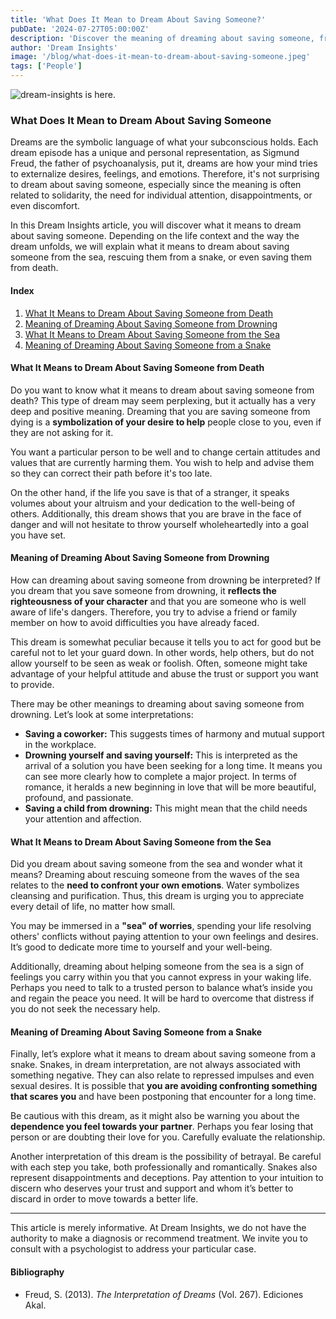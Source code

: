 ```yaml
---
title: 'What Does It Mean to Dream About Saving Someone?'
pubDate: '2024-07-27T05:00:00Z'
description: 'Discover the meaning of dreaming about saving someone, from saving them from death to rescuing them from a snake.'
author: 'Dream Insights'
image: '/blog/what-does-it-mean-to-dream-about-saving-someone.jpeg'
tags: ['People']
---
```


![dream-insights is here.](/blog/what-does-it-mean-to-dream-about-saving-someone.jpeg)

### What Does It Mean to Dream About Saving Someone

Dreams are the symbolic language of what your subconscious holds. Each dream episode has a unique and personal representation, as Sigmund Freud, the father of psychoanalysis, put it, dreams are how your mind tries to externalize desires, feelings, and emotions. Therefore, it's not surprising to dream about saving someone, especially since the meaning is often related to solidarity, the need for individual attention, disappointments, or even discomfort.

In this Dream Insights article, you will discover what it means to dream about saving someone. Depending on the life context and the way the dream unfolds, we will explain what it means to dream about saving someone from the sea, rescuing them from a snake, or even saving them from death.

#### Index

1. [What It Means to Dream About Saving Someone from Death](#what-it-means-to-dream-about-saving-someone-from-death)
2. [Meaning of Dreaming About Saving Someone from Drowning](#meaning-of-dreaming-about-saving-someone-from-drowning)
3. [What It Means to Dream About Saving Someone from the Sea](#what-it-means-to-dream-about-saving-someone-from-the-sea)
4. [Meaning of Dreaming About Saving Someone from a Snake](#meaning-of-dreaming-about-saving-someone-from-a-snake)

#### What It Means to Dream About Saving Someone from Death

Do you want to know what it means to dream about saving someone from death? This type of dream may seem perplexing, but it actually has a very deep and positive meaning. Dreaming that you are saving someone from dying is a **symbolization of your desire to help** people close to you, even if they are not asking for it.

You want a particular person to be well and to change certain attitudes and values that are currently harming them. You wish to help and advise them so they can correct their path before it's too late.

On the other hand, if the life you save is that of a stranger, it speaks volumes about your altruism and your dedication to the well-being of others. Additionally, this dream shows that you are brave in the face of danger and will not hesitate to throw yourself wholeheartedly into a goal you have set.

#### Meaning of Dreaming About Saving Someone from Drowning

How can dreaming about saving someone from drowning be interpreted? If you dream that you save someone from drowning, it **reflects the righteousness of your character** and that you are someone who is well aware of life's dangers. Therefore, you try to advise a friend or family member on how to avoid difficulties you have already faced.

This dream is somewhat peculiar because it tells you to act for good but be careful not to let your guard down. In other words, help others, but do not allow yourself to be seen as weak or foolish. Often, someone might take advantage of your helpful attitude and abuse the trust or support you want to provide.

There may be other meanings to dreaming about saving someone from drowning. Let’s look at some interpretations:
- **Saving a coworker:** This suggests times of harmony and mutual support in the workplace.
- **Drowning yourself and saving yourself:** This is interpreted as the arrival of a solution you have been seeking for a long time. It means you can see more clearly how to complete a major project. In terms of romance, it heralds a new beginning in love that will be more beautiful, profound, and passionate.
- **Saving a child from drowning:** This might mean that the child needs your attention and affection.

#### What It Means to Dream About Saving Someone from the Sea

Did you dream about saving someone from the sea and wonder what it means? Dreaming about rescuing someone from the waves of the sea relates to the **need to confront your own emotions**. Water symbolizes cleansing and purification. Thus, this dream is urging you to appreciate every detail of life, no matter how small.

You may be immersed in a **"sea" of worries**, spending your life resolving others' conflicts without paying attention to your own feelings and desires. It’s good to dedicate more time to yourself and your well-being.

Additionally, dreaming about helping someone from the sea is a sign of feelings you carry within you that you cannot express in your waking life. Perhaps you need to talk to a trusted person to balance what’s inside you and regain the peace you need. It will be hard to overcome that distress if you do not seek the necessary help.

#### Meaning of Dreaming About Saving Someone from a Snake

Finally, let’s explore what it means to dream about saving someone from a snake. Snakes, in dream interpretation, are not always associated with something negative. They can also relate to repressed impulses and even sexual desires. It is possible that **you are avoiding confronting something that scares you** and have been postponing that encounter for a long time.

Be cautious with this dream, as it might also be warning you about the **dependence you feel towards your partner**. Perhaps you fear losing that person or are doubting their love for you. Carefully evaluate the relationship.

Another interpretation of this dream is the possibility of betrayal. Be careful with each step you take, both professionally and romantically. Snakes also represent disappointments and deceptions. Pay attention to your intuition to discern who deserves your trust and support and whom it’s better to discard in order to move towards a better life.

---

This article is merely informative. At Dream Insights, we do not have the authority to make a diagnosis or recommend treatment. We invite you to consult with a psychologist to address your particular case.

#### Bibliography

- Freud, S. (2013). *The Interpretation of Dreams* (Vol. 267). Ediciones Akal.
